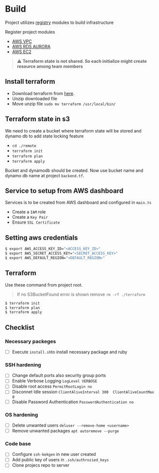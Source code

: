 # Build

Project utilizes [registry](https://registry.terraform.io/) modules to build infrastructure

Register project modules

* [AWS VPC](https://github.com/terraform-aws-modules/terraform-aws-vpc)
* [AWS RDS AURORA](https://github.com/terraform-aws-modules/terraform-aws-rds-aurora)
* [AWS EC2](https://github.com/terraform-aws-modules/terraform-aws-ec2-instance)


> :warning: **Terraform state is not shared. So each initialize might create resource among team members**


## Install terraform

* Download terraform from [here](https://www.terraform.io/downloads.html).
* Unzip downloaded file
* Move unzip file `sudo mv terraform /usr/local/bin/`

## Terraform state in s3
We need to create a bucket where terraform state will be stored
and dynamo db to add state locking feature
* `cd ./remote` 
* `terraform init`
* `terraform plan` 
* `terraform apply` 

Bucket and dynamodb should be created. Now use bucket name and dynamo db name at project `backend.tf`.


## Service to setup from AWS dashboard
Services is to be created from AWS dashboard and configured in `main.ts`
* Create a `IAM` role
* Create a `Key Pair` 
* Ensure `SSL Certificate` 


## Setting aws credentials

```sh
$ export AWS_ACCESS_KEY_ID="<ACCESS_KEY_ID>"
$ export AWS_SECRET_ACCESS_KEY="<SECRET_ACCESS_KEY>"
$ export AWS_DEFAULT_REGION="<DEFAULT_REGION>"
```

## Terraform

Use these command from project root.

> If no S3BucketFound error is shown remove `rm -rf ./terraform`

```sh
$ terraform init
$ terraform plan
$ terraform apply
```

## Checklist
### Necessary packeges
- [ ] Execute `install.sh`to install necessary package and ruby 

### SSH hardening
- [ ] Change default ports also security group ports
- [ ] Enable Verbose Logging `LogLevel VERBOSE`
- [ ] Disable root access `PermitRootLogin no`
- [ ] Disconnet Idle session `ClientAliveInterval 300  ClientAliveCountMax 0`
- [ ] Disable Password Authentication `PasswordAuthentication no`

### OS hardening

- [ ] Delete unwanted users `deluser --remove-home <username>`
- [ ] Remove unwanted packages `apt autoremove --purge`

### Code base
- [ ] Configure `ssh-kekgen` in new user created
- [ ] Add public key of users in `.ssh/authrozied_keys`
- [ ] Clone projecs repo to server  